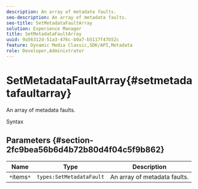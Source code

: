 ```yaml
---
description: An array of metadata faults.
seo-description: An array of metadata faults.
seo-title: SetMetadataFaultArray
solution: Experience Manager
title: SetMetadataFaultArray
uuid: 9a56312d-51a3-476c-b0a7-b5117f47b52c
feature: Dynamic Media Classic,SDK/API,Metadata
role: Developer,Administrator
---
```


# SetMetadataFaultArray{#setmetadatafaultarray}

An array of metadata faults.

 Syntax 

## Parameters {#section-2fc9bea56b6d4b72b80d4f04c5f9b862}

|  Name  | Type  | Description  |
|---|---|---|
|  `*`items`*`  | `types:SetMetadataFault`  | An array of metadata faults.  |

